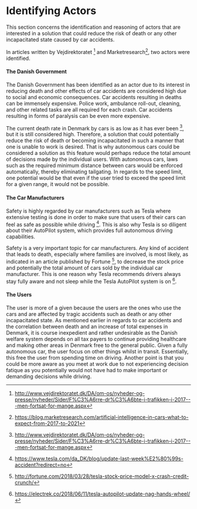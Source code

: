 # Identifying Actors

This section concerns the identification and reasoning of actors that are interested in a solution that could reduce the risk of death or any other incapacitated state caused by car accidents.

In articles written by Vejdirektoratet [^vejdirektoratet] and Marketresearch[^marketresearch], two actors were identified.

#### The Danish Government

The Danish Government has been identified as an actor due to its interest in reducing death and other effects of car accidents are considered high due to social and economic consequences. Car accidents resulting in deaths can be immensely expensive. Police work, ambulance roll-out, cleaning, and other related tasks are all required for each crash. Car accidents resulting in forms of paralysis can be even more expensive. 

The current death rate in Denmark by cars is as low as it has ever been [^vejdirektoratet], but it is still considered high. Therefore, a solution that could potentially reduce the risk of death or becoming incapacitated in such a manner that one is unable to work is desired. That is why autonomous cars could be considered a solution as this feature would perhaps reduce the total amount of decisions made by the individual users. With autonomous cars, laws such as the required minimum distance between cars would be enforced automatically, thereby eliminating tailgating. In regards to the speed limit, one potential would be that even if the user tried to exceed the speed limit for a given range, it would not be possible. 

#### The Car Manufacturers

Safety is highly regarded by car manufacturers such as Tesla where extensive testing is done in order to make sure that users of their cars can feel as safe as possible while driving [^tesla_safety_measures]. This is also why Tesla is so diligent about their AutoPilot system, which provides full autonomous driving capabilities. 

Safety is a very important topic for car manufacturers. Any kind of accident that leads to death, especially where families are involved, is most likely, as indicated in an article published by Fortune [^tesla_stock_price_decrease], to decrease the stock price and potentially the total amount of cars sold by the individual car manufacturer. This is one reason why Tesla recommends drivers always stay fully aware and not sleep while the Tesla AutoPilot system is on [^tesla_hands_on].

#### The Users

The user is more of a given because the users are the ones who use the cars and are affected by tragic accidents such as death or any other incapacitated state. As mentioned earlier in regards to car accidents and the correlation between death and an increase of total expenses in Denmark, it is course inexpedient and rather undesirable as the Danish welfare system depends on all tax payers to continue providing healthcare and making other areas in Denmark free to the general public. Given a fully autonomous car, the user focus on other things whilst in transit. Essentially, this free the user from spending time on driving. Another point is that you could be more aware as you meet at work due to not experiencing decision fatique  as you potentially would not have had to make important or demanding decisions while driving. 

[^vejdirektoratet]: http://www.vejdirektoratet.dk/DA/om-os/nyheder-og-presse/nyheder/Sider/F%C3%A6rre-dr%C3%A6bte-i-trafikken-i-2017---men-fortsat-for-mange.aspx

[^marketresearch]: https://blog.marketresearch.com/artificial-intelligence-in-cars-what-to-expect-from-2017-to-2021

[^tesla_hands_on]: https://electrek.co/2018/06/11/tesla-autopilot-update-nag-hands-wheel/

[^tesla_safety_measures]: https://www.tesla.com/da_DK/blog/update-last-week%E2%80%99s-accident?redirect=no

[^tesla_stock_price_decrease]: http://fortune.com/2018/03/28/tesla-stock-price-model-x-crash-credit-crunch/
